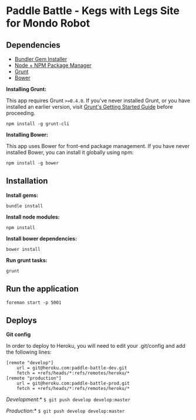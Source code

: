 Paddle Battle - Kegs with Legs Site for Mondo Robot
=============

## Dependencies

- [Bundler Gem Installer](http://gembundler.com/)
- [Node + NPM Package Manager](https://github.com/joyent/node/wiki/Installation)
- [Grunt](http://gruntjs.com/getting-started)
- [Bower](http://bower.io)

**Installing Grunt:**

This app requires Grunt `>=0.4.0`. If you've never installed Grunt, or you have installed an earlier version, visit [Grunt's Getting Started Guide](http://gruntjs.com/getting-started) before proceeding.

`npm install -g grunt-cli`

**Installing Bower:**

This app uses Bower for front-end package management. If you have never installed Bower, you can install it globally using npm:

`npm install -g bower`

## Installation

**Install gems:**  

`bundle install`

**Install node modules:**

`npm install`

**Install bower dependencies:**

`bower install`

**Run grunt tasks:**

`grunt`

## Run the application

`foreman start -p 5001`

## Deploys

**Git config**

In order to deploy to Heroku, you will need to edit your .git/config and add the following lines:

```
[remote "develop"]
    url = git@heroku.com:paddle-battle-dev.git
    fetch = +refs/heads/*:refs/remotes/heroku/*
[remote "production"]
    url = git@heroku.com:paddle-battle-prod.git
    fetch = +refs/heads/*:refs/remotes/heroku/*
```

**Development*:** `$ git push develop develop:master`

**Production*:** `$ git push develop develop:master`
